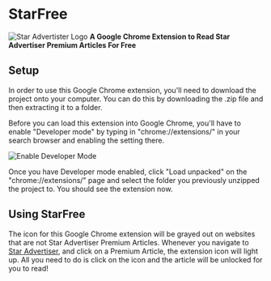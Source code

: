 # StarFree
![Star Advertister Logo](https://www.catholiccharitieshawaii.org/wp-content/uploads/2016/04/Star-Advertiser-logo.jpg)
**A Google Chrome Extension to Read Star Advertiser Premium Articles For Free**

## Setup
In order to use this Google Chrome extension, you'll need to download the project onto your computer. 
You can do this by downloading the .zip file and then extracting it to a folder.

Before you can load this extension into Google Chrome, you'll have to enable "Developer mode" by typing in "chrome://extensions/" in your search browser and enabling the setting there. 

![Enable Developer Mode](https://cdnblog.webkul.com/blog/wp-content/uploads/2019/07/15065714/3-2.png)

Once you have Developer mode enabled, click "Load unpacked" on the "chrome://extensions/" page and select the folder you previously unzipped the project to. You should see the extension now.


## Using StarFree
The icon for this Google Chrome extension will be grayed out on websites that are not Star Advertiser Premium Articles. 
Whenever you navigate to [Star Advertiser](https://www.staradvertiser.com/), and click on a Premium Article, the extension icon will light up. 
All you need to do is click on the icon and the article will be unlocked for you to read! 